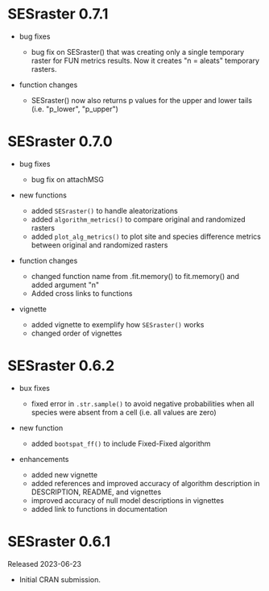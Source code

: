 # SESraster 0.7.1

* bug fixes
  - bug fix on SESraster() that was creating only a single temporary raster for 
  FUN metrics results. Now it creates "n = aleats" temporary rasters.

* function changes
  - SESraster() now also returns p values for the upper and lower tails (i.e. "p_lower", "p_upper")

# SESraster 0.7.0

* bug fixes
  - bug fix on attachMSG

* new functions
  - added `SESraster()` to handle aleatorizations
  - added `algorithm_metrics()` to compare original and randomized rasters
  - added `plot_alg_metrics()` to plot site and species difference metrics 
  between original and randomized rasters

* function changes
  - changed function name from .fit.memory() to fit.memory() and added argument "n"
  - Added cross links to functions

* vignette
  - added vignette to exemplify how `SESraster()` works
  - changed order of vignettes
  
# SESraster 0.6.2

* bux fixes
  - fixed error in `.str.sample()` to avoid negative probabilities when all 
  species were absent from a cell (i.e. all values are zero)

* new function
  - added `bootspat_ff()` to include Fixed-Fixed algorithm

* enhancements
  - added new vignette
  - added references and improved accuracy of algorithm description in DESCRIPTION, 
  README, and vignettes
  - improved accuracy of null model descriptions in vignettes
  - added link to functions in documentation

# SESraster 0.6.1

Released 2023-06-23

* Initial CRAN submission.



